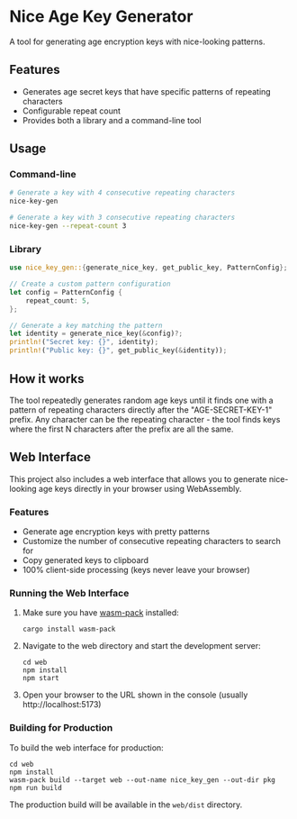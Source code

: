 # Nice Age Key Generator

A tool for generating age encryption keys with nice-looking patterns.

## Features

- Generates age secret keys that have specific patterns of repeating characters
- Configurable repeat count
- Provides both a library and a command-line tool

## Usage

### Command-line

```bash
# Generate a key with 4 consecutive repeating characters
nice-key-gen

# Generate a key with 3 consecutive repeating characters
nice-key-gen --repeat-count 3
```

### Library

```rust
use nice_key_gen::{generate_nice_key, get_public_key, PatternConfig};

// Create a custom pattern configuration
let config = PatternConfig {
    repeat_count: 5,
};

// Generate a key matching the pattern
let identity = generate_nice_key(&config)?;
println!("Secret key: {}", identity);
println!("Public key: {}", get_public_key(&identity));
```

## How it works

The tool repeatedly generates random age keys until it finds one with a pattern of repeating characters directly after the "AGE-SECRET-KEY-1" prefix. Any character can be the repeating character - the tool finds keys where the first N characters after the prefix are all the same.

## Web Interface

This project also includes a web interface that allows you to generate nice-looking age keys directly in your browser using WebAssembly.

### Features

- Generate age encryption keys with pretty patterns
- Customize the number of consecutive repeating characters to search for
- Copy generated keys to clipboard
- 100% client-side processing (keys never leave your browser)

### Running the Web Interface

1. Make sure you have [wasm-pack](https://rustwasm.github.io/wasm-pack/installer/) installed:
   ```
   cargo install wasm-pack
   ```

2. Navigate to the web directory and start the development server:
   ```
   cd web
   npm install
   npm start
   ```

3. Open your browser to the URL shown in the console (usually http://localhost:5173)

### Building for Production

To build the web interface for production:

```
cd web
npm install
wasm-pack build --target web --out-name nice_key_gen --out-dir pkg
npm run build
```

The production build will be available in the `web/dist` directory. 